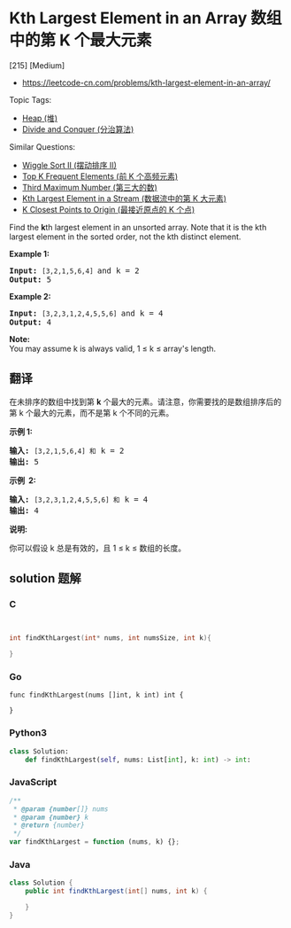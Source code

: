 # Kth Largest Element in an Array 数组中的第 K 个最大元素

[215] [Medium]

- https://leetcode-cn.com/problems/kth-largest-element-in-an-array/

Topic Tags:

- [Heap (堆)](https://leetcode-cn.com/tag/heap/)
- [Divide and Conquer (分治算法)](https://leetcode-cn.com/tag/divide-and-conquer/)

Similar Questions:

- [Wiggle Sort II (摆动排序 II)](https://leetcode-cn.com/problems/wiggle-sort-ii/)
- [Top K Frequent Elements (前 K 个高频元素)](https://leetcode-cn.com/problems/top-k-frequent-elements/)
- [Third Maximum Number (第三大的数)](https://leetcode-cn.com/problems/third-maximum-number/)
- [Kth Largest Element in a Stream (数据流中的第 K 大元素)](https://leetcode-cn.com/problems/kth-largest-element-in-a-stream/)
- [K Closest Points to Origin (最接近原点的 K 个点)](https://leetcode-cn.com/problems/k-closest-points-to-origin/)

Find the **k**th largest element in an unsorted array. Note that it is the kth largest element in the sorted order, not the kth distinct element.

**Example 1:**

<pre><strong>Input:</strong> <code>[3,2,1,5,6,4] </code>and k = 2
<strong>Output:</strong> 5
</pre>

**Example 2:**

<pre><strong>Input:</strong> <code>[3,2,3,1,2,4,5,5,6] </code>and k = 4
<strong>Output:</strong> 4</pre>

**Note:**  
You may assume k is always valid, 1 ≤ k ≤ array's length.

## 翻译

在未排序的数组中找到第 **k** 个最大的元素。请注意，你需要找的是数组排序后的第 k 个最大的元素，而不是第 k 个不同的元素。

**示例 1:**

<pre><strong>输入:</strong> <code>[3,2,1,5,6,4] 和</code> k = 2
<strong>输出:</strong> 5
</pre>

**示例  2:**

<pre><strong>输入:</strong> <code>[3,2,3,1,2,4,5,5,6] 和</code> k = 4
<strong>输出:</strong> 4</pre>

**说明:**

你可以假设 k 总是有效的，且 1 ≤ k ≤ 数组的长度。

## solution 题解

### C

```c


int findKthLargest(int* nums, int numsSize, int k){

}


```

### Go

```golang
func findKthLargest(nums []int, k int) int {

}
```

### Python3

```python
class Solution:
    def findKthLargest(self, nums: List[int], k: int) -> int:
```

### JavaScript

```javascript
/**
 * @param {number[]} nums
 * @param {number} k
 * @return {number}
 */
var findKthLargest = function (nums, k) {};
```

### Java

```java
class Solution {
    public int findKthLargest(int[] nums, int k) {

    }
}
```
